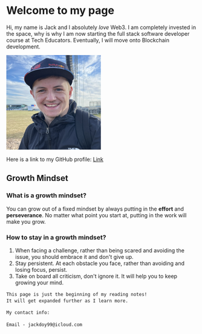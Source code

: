 # Welcome to my page
Hi, my name is Jack and I absolutely _love_ Web3. I am completely invested in the space, why is why I am now starting the full stack software developer course at Tech Educators. Eventually, I will move onto Blockchain development.

<img src="IMG_0121.jpeg" width="250" height="250">

Here is a link to my GitHub profile:
[Link](https://github.com/JDoy99)



## Growth Mindset
### What is a growth mindset?

You can grow out of a fixed mindset by always putting in the **effort** and **perseverance**. No matter what point you start at, putting in the work will make you grow.

### How to stay in a growth mindset?

1. When facing a challenge, rather than being scared and avoiding the issue, you should embrace it and don't give up.
2. Stay persistent. At each obstacle you face, rather than avoiding and losing focus, persist.
3. Take on board all criticism, don't ignore it. It will help you to keep growing your mind.


```markdown
This page is just the beginning of my reading notes!
It will get expanded further as I learn more.
```
```
My contact info:

Email - jackdoy99@icloud.com

```


